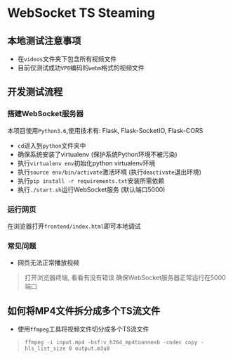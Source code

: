 # WebSocket TS Steaming

## 本地测试注意事项

- 在`videos`文件夹下包含所有视频文件
- 目前仅测试成功`VP8`编码的`webm`格式的视频文件

## 开发测试流程

### 搭建WebSocket服务器

本项目使用`Python3.6`,使用技术有: Flask, Flask-SocketIO, Flask-CORS

- `cd`进入到`python`文件夹中
- 确保系统安装了virtualenv (保护系统Python环境不被污染)
- 执行`virtualenv env`初始化python virtualenv环境
- 执行`source env/bin/activate`激活环境 (执行`deactivate`退出环境)
- 执行`pip install -r requirements.txt`安装所需依赖
- 执行`./start.sh`运行WebSocket服务 (默认端口5000)

### 运行网页

在浏览器打开`frontend/index.html`即可本地调试

### 常见问题

- 网页无法正常播放视频

> 打开浏览器终端, 看看有没有错误
> 确保WebSocket服务器正常运行在5000端口

## 如何将MP4文件拆分成多个TS流文件

- 使用`ffmpeg`工具将视频文件切分成多个TS流文件

> `ffmpeg -i input.mp4 -bsf:v h264_mp4toannexb -codec copy -hls_list_size 0 output.m3u8`